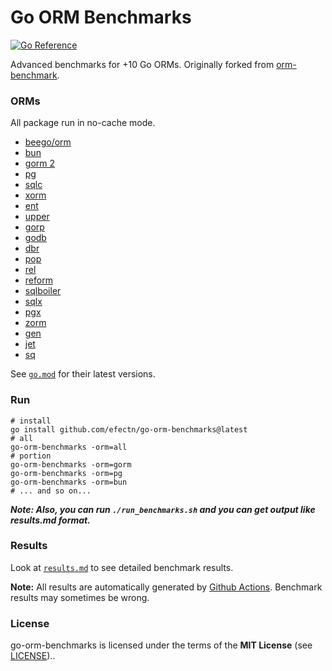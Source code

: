 # Go ORM Benchmarks

[![Go Reference](https://pkg.go.dev/badge/github.com/efectn/go-orm-benchmarks.svg)](https://pkg.go.dev/github.com/efectn/go-orm-benchmarks)

Advanced benchmarks for +10 Go ORMs. Originally forked from [orm-benchmark](https://github.com/frederikhors/orm-benchmark).

### ORMs

All package run in no-cache mode.

- [beego/orm](https://github.com/astaxie/beego/tree/master/orm)
- [bun](https://github.com/uptrace/bun)
- [gorm 2](https://github.com/go-gorm/gorm)
- [pg](https://github.com/go-pg/pg)
- [sqlc](https://github.com/kyleconroy/sqlc)
- [xorm](https://github.com/xormplus/xorm)
- [ent](https://github.com/ent/ent)
- [upper](https://github.com/upper/db)
- [gorp](https://github.com/go-gorp/gorp)
- [godb](https://github.com/samonzeweb/godb)
- [dbr](https://github.com/gocraft/dbr/)
- [pop](https://github.com/gobuffalo/pop)
- [rel](https://github.com/go-rel/rel)
- [reform](https://github.com/go-reform/reform)
- [sqlboiler](https://github.com/volatiletech/sqlboiler)
- [sqlx](https://github.com/jmoiron/sqlx)
- [pgx](https://github.com/jackc/pgx)
- [zorm](https://gitee.com/chunanyong/zorm)
- [gen](https://gorm.io/gen/index.html)
- [jet](https://github.com/go-jet/jet)
- [sq](https://github.com/bokwoon95/sq)

See [`go.mod`](go.mod) for their latest versions.

### Run

```shell
# install
go install github.com/efectn/go-orm-benchmarks@latest
# all
go-orm-benchmarks -orm=all
# portion
go-orm-benchmarks -orm=gorm
go-orm-benchmarks -orm=pg
go-orm-benchmarks -orm=bun
# ... and so on...
```

**_Note: Also, you can run `./run_benchmarks.sh` and you can get output like results.md format._**

### Results
Look at [`results.md`](results.md) to see detailed benchmark results.

**Note:** All results are automatically generated by [Github Actions](https://github.com/features/actions). Benchmark results may sometimes be wrong.

### License

go-orm-benchmarks is licensed under the terms of the **MIT License** (see [LICENSE](LICENSE))..
